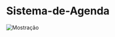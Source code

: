 # Sistema-de-Agenda

![Mostração](https://user-images.githubusercontent.com/84036932/212227691-a48e195c-4038-48d7-8a1a-12a0ff6590fc.png)
